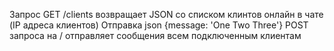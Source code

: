 Запрос GET /clients возвращает JSON со списком клинтов онлайн в чате (IP адреса клиентов)
Отправка json {message: 'One Two Three'} POST запроса на / отправляет сообщения всем подключенным клиентам 
